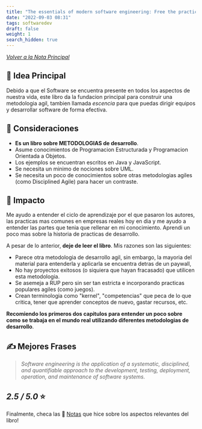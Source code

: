 ```yaml
---
title: "The essentials of modern software engineering: Free the practices from the method prisons - Review"
date: "2022-09-03 08:31"
tags: softwaredev
draft: false
weight: 1
search_hidden: true
---
```

*[Volver a la Nota Principal](es/content/The%20essentials%20of%20modern%20software%20engineering%20Free%20the%20practices%20from%20the%20method%20prisons/main.md)*

## 🌱 Idea Principal
Debido a que el Software se encuentra presente en todos los aspectos de nuestra vida, este libro da la fundacion principal para construir una metodologia agil, tambien llamada *escencia* para que puedas dirigir equipos y desarrollar software de forma efectiva.
## 🌠 Consideraciones
- **Es un libro sobre METODOLOGIAS de desarrollo**.
- Asume conocimientos de Programacion Estructurada y Programacion Orientada a Objetos.
- Los ejemplos se encuentran escritos en Java y JavaScript.
- Se necesita un minimo de nociones sobre UML.
- Se necesita un poco de conocimientos sobre otras metodologias agiles (como Disciplined Agile) para hacer un contraste.

## 🌌 Impacto
Me ayudo a entender el ciclo de aprendizaje por el que pasaron los autores, las practicas mas comunes en empresas reales hoy en dia y me ayudo a entender las partes que tenia que rellenar en mi conocimiento. Aprendi un poco mas sobre la historia de practicas de desarrollo.

A pesar de lo anterior, **deje de leer el libro**. Mis razones son las siguientes:
- Parece otra metodologia de desarrollo agil, sin embargo, la mayoria del material para entenderla y aplicarla se encuentra detras de un paywall, 
- No hay proyectos exitosos (o siquiera que hayan fracasado) que utilicen esta metodologia. 
- Se asemeja a RUP pero sin ser tan estricta e incorporando practicas populares agiles (como juegos).
- Crean terminologia como "kernel", "competencias" que peca de lo que critica, tener que aprender conceptos de nuevo, gastar recursos, etc.

**Recomiendo los primeros dos capitulos para entender un poco sobre como se trabaja en el mundo real utilizando diferentes metodologias de desarrollo**.

## ✍ Mejores Frases
> *Software engineering is the application of a systematic, disciplined, and quantifiable approach to the development, testing, deployment, operation, and maintenance of software systems.*

## *2.5 / 5.0* ⭐

Finalmente, checa las 📔 [Notas](notas.md) que hice sobre los aspectos relevantes del libro!